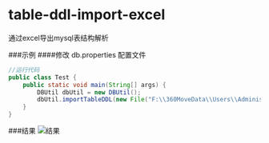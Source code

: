 # table-ddl-import-excel
通过excel导出mysql表结构解析

###示例
####修改 db.properties 配置文件
```java
//运行代码
public class Test {
    public static void main(String[] args) {
        DBUtil dbUtil = new DBUtil();
        dbUtil.importTableDDL(new File("F:\\360MoveData\\Users\\Administrator\\Desktop\\表结构.xlsx"));
    }
}
```
###结果
![结果](http://mengyu-file-test.oss-cn-shenzhen.aliyuncs.com/data.png)